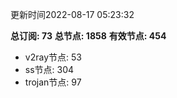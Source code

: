 更新时间2022-08-17 05:23:32

**总订阅: 73**
**总节点: 1858**
**有效节点: 454**
- v2ray节点: 53
- ss节点: 304
- trojan节点: 97
